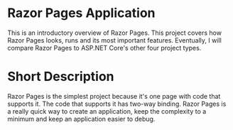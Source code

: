 ﻿# Razor Pages Application
This is an introductory overview of Razor Pages. 
This project covers how Razor Pages looks, runs and its most important features. 
Eventually, I will compare Razor Pages to ASP.NET Core's other four project types.

# Short Description
Razor Pages is the simplest project because it's one page with code that supports it.
The code that supports it has two-way binding. 
Razor Pages is a really quick way to create an application, keep the complexity to a minimum and keep an application easier to debug.
